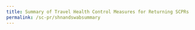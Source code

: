 ```yaml
---
title: Summary of Travel Health Control Measures for Returning SCPRs
permalink: /sc-pr/shnandswabsummary
---
```

